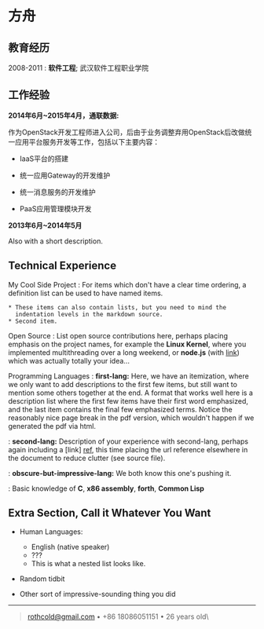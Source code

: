 方舟
============

教育经历
---------

2008-2011 
:   **软件工程**; 武汉软件工程职业学院

工作经验
----------

**2014年6月~2015年4月，通联数据:**

作为OpenStack开发工程师进入公司，后由于业务调整弃用OpenStack后改做统一应用平台服务开发等工作，包括以下主要内容：



* IaaS平台的搭建

* 统一应用Gateway的开发维护

* 统一消息服务的开发维护

* PaaS应用管理模块开发


**2013年6月~2014年5月**

Also with a short description.

Technical Experience
--------------------

My Cool Side Project
:   For items which don't have a clear time ordering, a definition
    list can be used to have named items.

    * These items can also contain lists, but you need to mind the
      indentation levels in the markdown source.
    * Second item.

Open Source
:   List open source contributions here, perhaps placing emphasis on
    the project names, for example the **Linux Kernel**, where you
    implemented multithreading over a long weekend, or **node.js**
    (with [link](http://nodejs.org)) which was actually totally
    your idea...

Programming Languages
:   **first-lang:** Here, we have an itemization, where we only want
    to add descriptions to the first few items, but still want to
    mention some others together at the end. A format that works well
    here is a description list where the first few items have their
    first word emphasized, and the last item contains the final few
    emphasized terms. Notice the reasonably nice page break in the pdf
    version, which wouldn't happen if we generated the pdf via html.

:   **second-lang:** Description of your experience with second-lang,
    perhaps again including a [link] [ref], this time placing the url
    reference elsewhere in the document to reduce clutter (see source
    file). 

:   **obscure-but-impressive-lang:** We both know this one's pushing
    it.

:   Basic knowledge of **C**, **x86 assembly**, **forth**, **Common Lisp**

[ref]: https://github.com/githubuser/superlongprojectname

Extra Section, Call it Whatever You Want
----------------------------------------

* Human Languages:

     * English (native speaker)
     * ???
     * This is what a nested list looks like.

* Random tidbit

* Other sort of impressive-sounding thing you did

----

> <rothcold@gmail.com> • +86 18086051151 • 26 years old\
